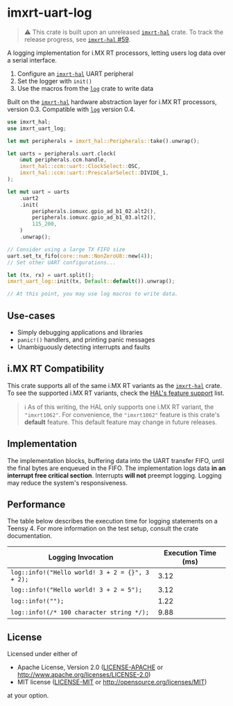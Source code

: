 # imxrt-uart-log

> :warning: This crate is built upon an unreleased [`imxrt-hal`] crate. To track the release progress, see [`imxrt-hal` #59](https://github.com/imxrt-rs/imxrt-rs/issues/59).

A logging implementation for i.MX RT processors, letting users log data over a serial interface.

1. Configure an [`imxrt-hal`] UART peripheral
2. Set the logger with `init()`
3. Use the macros from the [`log`] crate to write data

Built on the [`imxrt-hal`] hardware abstraction layer for i.MX RT processors, version 0.3. Compatible with [`log`] version 0.4.

[`imxrt-hal`]: https://crates.io/crates/imxrt-hal
[`log`]: https://crates.io/crates/log

```rust
use imxrt_hal;
use imxrt_uart_log;

let mut peripherals = imxrt_hal::Peripherals::take().unwrap();

let uarts = peripherals.uart.clock(
    &mut peripherals.ccm.handle,
    imxrt_hal::ccm::uart::ClockSelect::OSC,
    imxrt_hal::ccm::uart::PrescalarSelect::DIVIDE_1,
);

let mut uart = uarts
    .uart2
    .init(
        peripherals.iomuxc.gpio_ad_b1_02.alt2(),
        peripherals.iomuxc.gpio_ad_b1_03.alt2(),
        115_200,
    )
    .unwrap();

// Consider using a large TX FIFO size
uart.set_tx_fifo(core::num::NonZeroU8::new(4));
// Set other UART configurations...

let (tx, rx) = uart.split();
imxrt_uart_log::init(tx, Default::default()).unwrap();

// At this point, you may use log macros to write data.
```

## Use-cases

- Simply debugging applications and libraries
- `panic!()` handlers, and printing panic messages
- Unambiguously detecting interrupts and faults

## i.MX RT Compatibility

This crate supports all of the same i.MX RT variants as the [`imxrt-hal`] crate. To see the supported i.MX RT variants, check the [HAL's feature support](https://github.com/imxrt-rs/imxrt-rs#hal) list.

> :information_source: As of this writing, the HAL only supports one i.MX RT variant, the `"imxrt1062"`. For convenience, the `"imxrt1062"` feature is this crate's **default** feature. This default feature may change in future releases.

## Implementation

The implementation blocks, buffering data into the UART transfer FIFO, until the final bytes are enqueued in the FIFO. The implementation logs data **in an interrupt free critical section**. Interrupts **will not** preempt logging. Logging may reduce the system's responsiveness.

## Performance

The table below describes the execution time for logging statements on a Teensy 4. For more information on the test setup, consult the crate documentation.

| Logging Invocation                                    | Execution Time (ms) |
| ----------------------------------------------------- | ------------------- |
| `log::info!("Hello world! 3 + 2 = {}", 3 + 2);`       | 3.12                |
| `log::info!("Hello world! 3 + 2 = 5");`               | 3.12                |
| `log::info!("");`                                     | 1.22                |
| `log::info!(/* 100 character string */);`             | 9.88                |

## License

Licensed under either of

- Apache License, Version 2.0 ([LICENSE-APACHE](LICENSE-APACHE) or
  http://www.apache.org/licenses/LICENSE-2.0)
- MIT license ([LICENSE-MIT](LICENSE-MIT) or http://opensource.org/licenses/MIT)

at your option.